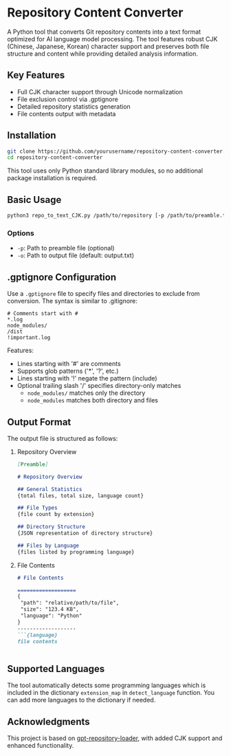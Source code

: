 # Repository Content Converter

A Python tool that converts Git repository contents into a text format optimized for AI language model processing. The tool features robust CJK (Chinese, Japanese, Korean) character support and preserves both file structure and content while providing detailed analysis information.

## Key Features

- Full CJK character support through Unicode normalization
- File exclusion control via .gptignore
- Detailed repository statistics generation
- File contents output with metadata

## Installation

```bash
git clone https://github.com/yourusername/repository-content-converter.git
cd repository-content-converter
```

This tool uses only Python standard library modules, so no additional package installation is required.

## Basic Usage

```bash
python3 repo_to_text_CJK.py /path/to/repository [-p /path/to/preamble.txt] [-o /path/to/output.txt]
```

### Options

- `-p`: Path to preamble file (optional)
- `-o`: Path to output file (default: output.txt)

## .gptignore Configuration

Use a `.gptignore` file to specify files and directories to exclude from conversion. The syntax is similar to .gitignore:

```plaintext
# Comments start with #
*.log
node_modules/
/dist
!important.log
```

Features:
- Lines starting with '#' are comments
- Supports glob patterns ('*', '?', etc.)
- Lines starting with '!' negate the pattern (include)
- Optional trailing slash '/' specifies directory-only matches
  - `node_modules/` matches only the directory
  - `node_modules` matches both directory and files

## Output Format

The output file is structured as follows:

1. Repository Overview
   ```markdown
   [Preamble]
   
   # Repository Overview
   
   ## General Statistics
   {total files, total size, language count}
   
   ## File Types
   {file count by extension}
   
   ## Directory Structure
   {JSON representation of directory structure}
   
   ## Files by Language
   {files listed by programming language}
   ```

2. File Contents
   ```markdown
   # File Contents
   
   ===================
   {
    "path": "relative/path/to/file",
    "size": "123.4 KB",
    "language": "Python"
   }
   -------------------
   ```{language}
   file contents
   ```
   ```

## Supported Languages

The tool automatically detects some programming languages which is included in the dictionary `extension_map` in `detect_language` function. You can add more languages to the dictionary if needed.

## Acknowledgments

This project is based on [gpt-repository-loader](https://github.com/original/gpt-repository-loader), with added CJK support and enhanced functionality.